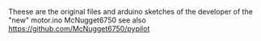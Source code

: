 Theese are the original files and arduino sketches of the developer of the "new" motor.ino
McNugget6750 see also https://github.com/McNugget6750/pypilot 


